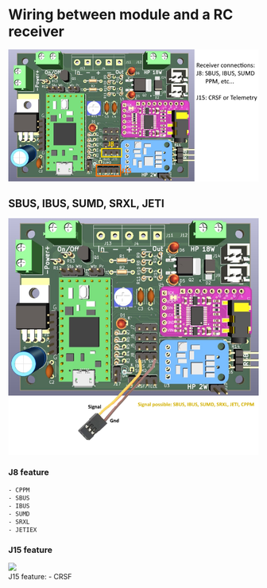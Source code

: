 # Wiring between module and a RC receiver
![](https://github.com/pierrotm777/SoundModule_Teensy4.0-version/blob/main/Wiring_SBUS_CRSF_Telemetry.png)  

## SBUS, IBUS, SUMD, SRXL, JETI
![](https://github.com/pierrotm777/SoundModule_Teensy4.0-version/blob/main/Receiver_SBUS.png)  

### J8 feature
	- CPPM
	- SBUS
	- IBUS
	- SUMD
	- SRXL
	- JETIEX

### J15 feature
![](https://github.com/pierrotm777/SoundModule_Teensy4.0-version/blob/main/Receiver_CRSF.png)  
J15 feature:
	- CRSF
